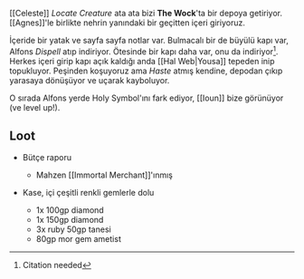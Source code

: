 ---
---  
  
[[Celeste]] *Locate Creature* ata ata bizi **The Wock**'ta bir depoya getiriyor. [[Agnes]]'le birlikte nehrin yanındaki bir geçitten içeri giriyoruz.  
  
İçeride bir yatak ve sayfa sayfa notlar var. Bulmacalı bir de büyülü kapı var, Alfons *Dispell* atıp indiriyor. Ötesinde bir kapı daha var, onu da indiriyor[^1]. Herkes içeri girip kapı açık kaldığı anda [[Hal Web|Yousa]] tepeden inip topukluyor. Peşinden koşuyoruz ama *Haste* atmış kendine, depodan çıkıp yarasaya dönüşüyor ve uçarak kayboluyor.  
  
O sırada Alfons yerde Holy Symbol'ını fark ediyor, [[Ioun]] bize görünüyor (ve level up!).  
  
## Loot  

- Bütçe raporu  
	- Mahzen [[Immortal Merchant]]'ınmış   

- Kase, içi çeşitli renkli gemlerle dolu  
	- 1x 100gp diamond  
	- 1x 150gp diamond  
	- 3x ruby 50gp tanesi  
	- 80gp mor gem ametist  
  
[^1]: Citation needed